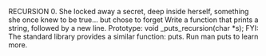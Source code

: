 RECURSION
0. She locked away a secret, deep inside herself, something she once knew to be true... but chose to forget
	Write a function that prints a string, followed by a new line.
	Prototype: void _puts_recursion(char *s);
	FYI: The standard library provides a similar function: puts. Run man puts to learn more.
